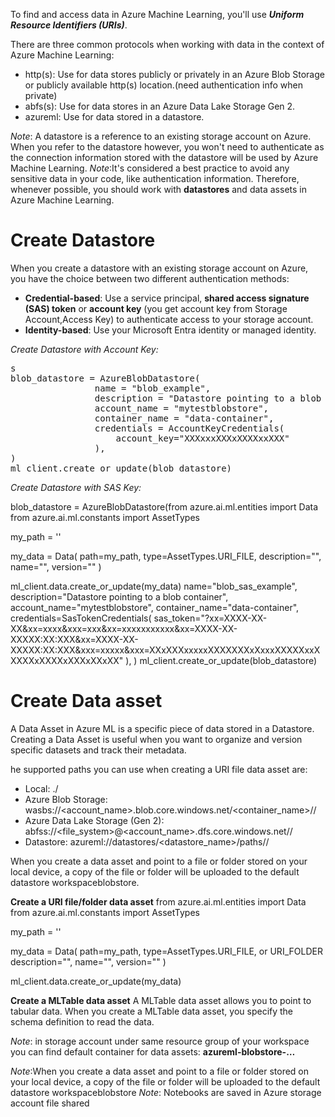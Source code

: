 To find and access data in Azure Machine Learning, you'll use ***Uniform Resource Identifiers (URIs)***.

There are three common protocols when working with data in the context of Azure Machine Learning:

- http(s): Use for data stores publicly or privately in an Azure Blob Storage or publicly available http(s) location.(need authentication info when private)
- abfs(s): Use for data stores in an Azure Data Lake Storage Gen 2.
- azureml: Use for data stored in a datastore.

*Note*: A datastore is a reference to an existing storage account on Azure. When you refer to the datastore however, you won't need to authenticate as the connection information stored with the datastore will be used by Azure Machine Learning.
*Note*:It's considered a best practice to avoid any sensitive data in your code, like authentication information. Therefore, whenever possible, you should work with __datastores__ and data assets in Azure Machine Learning. 

# Create Datastore
When you create a datastore with an existing storage account on Azure, you have the choice between two different authentication methods:

- **Credential-based**: Use a service principal, __shared access signature (SAS) token__ or __account key__ (you get account key from Storage Account,Access Key) to authenticate access to your storage account.
- **Identity-based**: Use your Microsoft Entra identity or managed identity.

*Create Datastore with Account Key:*
<pre>s
blob_datastore = AzureBlobDatastore(
    			name = "blob_example",
    			description = "Datastore pointing to a blob container",
    			account_name = "mytestblobstore",
    			container_name = "data-container",
    			credentials = AccountKeyCredentials(
        			account_key="XXXxxxXXXxXXXXxxXXX"
    			),
)
ml_client.create_or_update(blob_datastore)
</pre>
*Create Datastore with SAS Key:*

blob_datastore = AzureBlobDatastore(from azure.ai.ml.entities import Data
from azure.ai.ml.constants import AssetTypes

my_path = '<supported-path>'

my_data = Data(
    path=my_path,
    type=AssetTypes.URI_FILE,
    description="<description>",
    name="<name>",
    version="<version>"
)

ml_client.data.create_or_update(my_data)
name="blob_sas_example",
description="Datastore pointing to a blob container",
account_name="mytestblobstore",
container_name="data-container",
credentials=SasTokenCredentials(
sas_token="?xx=XXXX-XX-XX&xx=xxxx&xxx=xxx&xx=xxxxxxxxxxx&xx=XXXX-XX-XXXXX:XX:XXX&xx=XXXX-XX-XXXXX:XX:XXX&xxx=xxxxx&xxx=XXxXXXxxxxxXXXXXXXxXxxxXXXXXxxXXXXXxXXXXxXXXxXXxXX"
),
)
ml_client.create_or_update(blob_datastore)

# Create Data asset

A Data Asset in Azure ML is a specific piece of data stored in a Datastore. Creating a Data Asset is useful when you want to organize and version specific datasets and track their metadata.

he supported paths you can use when creating a URI file data asset are:

- Local: ./<path>
- Azure Blob Storage: wasbs://<account_name>.blob.core.windows.net/<container_name>/<folder>/<file>
- Azure Data Lake Storage (Gen 2): abfss://<file_system>@<account_name>.dfs.core.windows.net/<folder>/<file>
- Datastore: azureml://datastores/<datastore_name>/paths/<folder>/<file>

When you create a data asset and point to a file or folder stored on your local device, a copy of the file or folder will be uploaded to the default datastore workspaceblobstore.

**Create a URI file/folder data asset**
from azure.ai.ml.entities import Data
from azure.ai.ml.constants import AssetTypes

my_path = '<supported-path>'

my_data = Data(
    path=my_path,
    type=AssetTypes.URI_FILE, or URI_FOLDER
    description="<description>",
    name="<name>",
    version="<version>"
)

ml_client.data.create_or_update(my_data)

**Create a MLTable data asset**
A MLTable data asset allows you to point to tabular data. When you create a MLTable data asset, you specify the schema definition to read the data.

*Note*: in storage account under same resource group of your workspace you can find default container for data assets: __azureml-blobstore-…__ 

*Note*:When you create a data asset and point to a file or folder stored on your local device, a copy of the file or folder will be uploaded to the default datastore workspaceblobstore
*Note*: Notebooks are saved in Azure storage account file shared